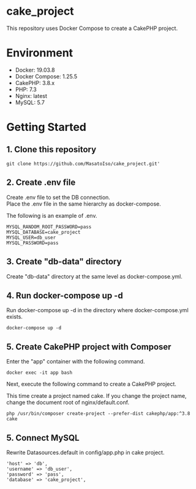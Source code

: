 # cake_project
This repository uses Docker Compose to create a CakePHP project.

# Environment
- Docker: 19.03.8
- Docker Compose: 1.25.5
- CakePHP: 3.8.x
- PHP: 7.3
- Nginx: latest
- MySQL: 5.7

# Getting Started

## 1. Clone this repository    

```
git clone https://github.com/MasatoIso/cake_project.git'
```

## 2. Create .env file  
Create .env file to set the DB connection.  
Place the .env file in the same hierarchy as docker-compose.

The following is an example of .env.

```.env
MYSQL_RANDOM_ROOT_PASSWORD=pass
MYSQL_DATABASE=cake_project
MYSQL_USER=db_user
MYSQL_PASSWORD=pass
```

## 3. Create "db-data" directory 
Create "db-data" directory at the same level as docker-compose.yml.

## 4. Run docker-compose up -d  
Run docker-compose up -d in the directory where docker-compose.yml exists.

```
docker-compose up -d
```

## 5. Create CakePHP project with Composer  
Enter the "app" container with the following command.

```
docker exec -it app bash
```

Next, execute the following command to create a CakePHP project.  

This time create a project named cake. If you change the project name, change the document root of nginx/default.conf.

```
php /usr/bin/composer create-project --prefer-dist cakephp/app:^3.8 cake
```

## 5. Connect MySQL  

Rewrite Datasources.default in config/app.php in cake project.  
 
 ```php:config/app.php
 'host' => 'db',
 'username' => 'db_user',
 'password' => 'pass',
 'database' => 'cake_project',
```

